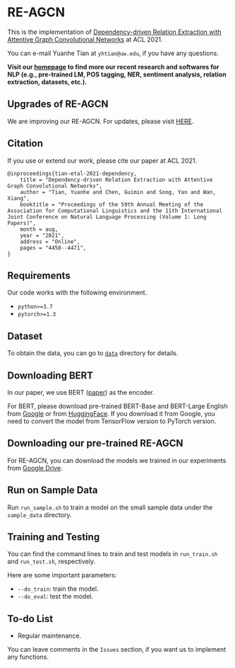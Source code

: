 # RE-AGCN

This is the implementation of [Dependency-driven Relation Extraction with Attentive Graph Convolutional Networks](https://aclanthology.org/2021.acl-long.344/) at ACL 2021.

You can e-mail Yuanhe Tian at `yhtian@uw.edu`, if you have any questions.


**Visit our [homepage](https://github.com/synlp/.github) to find more our recent research and softwares for NLP (e.g., pre-trained LM, POS tagging, NER, sentiment analysis, relation extraction, datasets, etc.).**

## Upgrades of RE-AGCN

We are improving our RE-AGCN. For updates, please visit [HERE](https://github.com/synlp/RE-AGCN).

## Citation

If you use or extend our work, please cite our paper at ACL 2021.

```
@inproceedings{tian-etal-2021-dependency,
    title = "Dependency-driven Relation Extraction with Attentive Graph Convolutional Networks",
    author = "Tian, Yuanhe and Chen, Guimin and Song, Yan and Wan, Xiang",
    booktitle = "Proceedings of the 59th Annual Meeting of the Association for Computational Linguistics and the 11th International Joint Conference on Natural Language Processing (Volume 1: Long Papers)",
    month = aug,
    year = "2021",
    address = "Online",
    pages = "4458--4471",
}
```

## Requirements

Our code works with the following environment.
* `python>=3.7`
* `pytorch>=1.3`

## Dataset

To obtain the data, you can go to [`data`](./data) directory for details.

## Downloading BERT 

In our paper, we use BERT ([paper](https://www.aclweb.org/anthology/N19-1423/)) as the encoder.

For BERT, please download pre-trained BERT-Base and BERT-Large English from [Google](https://github.com/google-research/bert) or from [HuggingFace](https://s3.amazonaws.com/models.huggingface.co/bert/bert-base-chinese.tar.gz). If you download it from Google, you need to convert the model from TensorFlow version to PyTorch version.

## Downloading our pre-trained RE-AGCN

For RE-AGCN, you can download the models we trained in our experiments from [Google Drive](https://drive.google.com/drive/folders/1HoVc4y8tZNm7h9MorqgIvRJo64qL_0HM?usp=sharing).

## Run on Sample Data

Run `run_sample.sh` to train a model on the small sample data under the `sample_data` directory.

## Training and Testing

You can find the command lines to train and test models in `run_train.sh` and `run_test.sh`, respectively.

Here are some important parameters:

* `--do_train`: train the model.
* `--do_eval`: test the model.

## To-do List

* Regular maintenance.

You can leave comments in the `Issues` section, if you want us to implement any functions.

